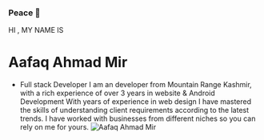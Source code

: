 ### Peace 🍁

HI , MY NAME IS
# Aafaq Ahmad Mir
- Full stack Developer
I am an developer from Mountain Range Kashmir, with a rich experience of over 3 years in website & Android Development
With years of experience in web design I have mastered the skills of understanding client requirements according to the latest trends. I have worked with businesses from different niches so you can rely on me for yours.
![Aafaq Ahmad Mir](https://codejourney.in/App/Uploads/External/Images/d4a.jpg)

